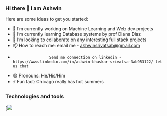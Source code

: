 ### Hi there 👋 I am Ashwin

Here are some ideas to get you started:

- 🔭 I’m currently working on Machine Learning and Web dev projects
- 🌱 I’m currently learning Database systems by prof Diana Diaz
- 👯 I’m looking to collaborate on any interesting full stack projects
- 📫 How to reach me: email me - ashwinsrivatsab@gmail.com
-                     Send me connection on linkedin - https://www.linkedin.com/in/ashwin-bhaskar-srivatsa-3ab953122/ let us chat
- 😄 Pronouns:  He/His/Him
- ⚡ Fun fact: Chicago really has hot summers


### Technologies and tools
[![](https://img.shields.io/badge/Tools-Java-green)

